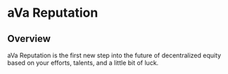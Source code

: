 # aVa Reputation
## Overview

aVa Reputation is the first new step into the future of decentralized equity based on your efforts, talents, and a little bit of luck.

